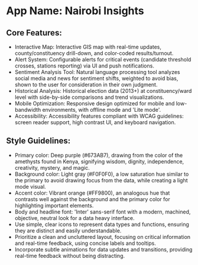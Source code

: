 # **App Name**: Nairobi Insights

## Core Features:

- Interactive Map: Interactive GIS map with real-time updates, county/constituency drill-down, and color-coded results/turnout.
- Alert System: Configurable alerts for critical events (candidate threshold crosses, stations reporting) via UI and push notifications.
- Sentiment Analysis Tool: Natural language processing tool analyzes social media and news for sentiment shifts, weighted to avoid bias, shown to the user for consideration in their own judgment.
- Historical Analysis: Historical election data (2013+) at constituency/ward level with side-by-side comparisons and trend visualizations.
- Mobile Optimization: Responsive design optimized for mobile and low-bandwidth environments, with offline mode and 'Lite mode'.
- Accessibility: Accessibility features compliant with WCAG guidelines: screen reader support, high contrast UI, and keyboard navigation.

## Style Guidelines:

- Primary color: Deep purple (#673AB7), drawing from the color of the amethysts found in Kenya, signifying wisdom, dignity, independence, creativity, mystery, and magic. 
- Background color: Light gray (#F0F0F0), a low saturation hue similar to the primary to avoid drawing focus from the data, while creating a light mode visual.
- Accent color: Vibrant orange (#FF9800), an analogous hue that contrasts well against the background and the primary color for highlighting important elements.
- Body and headline font: 'Inter' sans-serif font with a modern, machined, objective, neutral look for a data heavy interface. 
- Use simple, clear icons to represent data types and functions, ensuring they are distinct and easily understandable.
- Prioritize a clean and uncluttered layout, focusing on critical information and real-time feedback, using concise labels and tooltips.
- Incorporate subtle animations for data updates and transitions, providing real-time feedback without being distracting.